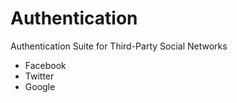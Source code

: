Authentication
==============

Authentication Suite for Third-Party Social Networks

- Facebook
- Twitter
- Google
